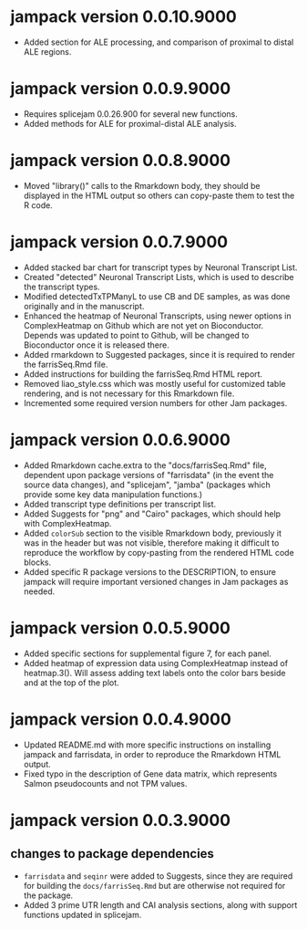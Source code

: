 # jampack version 0.0.10.9000

* Added section for ALE processing, and comparison of
proximal to distal ALE regions.

# jampack version 0.0.9.9000

* Requires splicejam 0.0.26.900 for several new functions.
* Added methods for ALE for proximal-distal ALE analysis.

# jampack version 0.0.8.9000

* Moved "library()" calls to the Rmarkdown body, they
should be displayed in the HTML output so others can copy-paste
them to test the R code.

# jampack version 0.0.7.9000

* Added stacked bar chart for transcript types by Neuronal
Transcript List.
* Created "detected" Neuronal Transcript Lists, which is used
to describe the transcript types.
* Modified detectedTxTPManyL to use CB and DE samples, as was
done originally and in the manuscript.
* Enhanced the heatmap of Neuronal Transcripts, using newer
options in ComplexHeatmap on Github which are not yet on Bioconductor.
Depends was updated to point to Github, will be changed to
Bioconductor once it is released there.
* Added rmarkdown to Suggested packages, since it is required
to render the farrisSeq.Rmd file.
* Added instructions for building the farrisSeq.Rmd HTML report.
* Removed liao_style.css which was mostly useful for customized
table rendering, and is not necessary for this Rmarkdown file.
* Incremented some required version numbers for other Jam packages.

# jampack version 0.0.6.9000

* Added Rmarkdown cache.extra to the "docs/farrisSeq.Rmd" file,
dependent upon package versions of  "farrisdata" (in the event the
source data changes), and "splicejam", "jamba" (packages which
provide some key data manipulation functions.)
* Added transcript type definitions per transcript list.
* Added Suggests for "png" and "Cairo" packages, which should help
with ComplexHeatmap.
* Added `colorSub` section to the visible Rmarkdown body, previously
it was in the header but was not visible, therefore making it difficult
to reproduce the workflow by copy-pasting from the rendered HTML
code blocks.
* Added specific R package versions to the DESCRIPTION, to ensure
jampack will require important versioned changes in Jam packages
as needed.

# jampack version 0.0.5.9000

* Added specific sections for supplemental figure 7, for
each panel.
* Added heatmap of expression data using ComplexHeatmap
instead of heatmap.3(). Will assess adding text labels
onto the color bars beside and at the top of the plot.

# jampack version 0.0.4.9000

* Updated README.md with more specific instructions on installing
jampack and farrisdata, in order to reproduce the Rmarkdown HTML
output.
* Fixed typo in the description of Gene data matrix, which represents
Salmon pseudocounts and not TPM values.

# jampack version 0.0.3.9000

## changes to package dependencies

* `farrisdata` and `seqinr` were added to Suggests,
since they are required for building the `docs/farrisSeq.Rmd`
but are otherwise not required for the package.
* Added 3 prime UTR length and CAI analysis sections, along with
support functions updated in splicejam.

